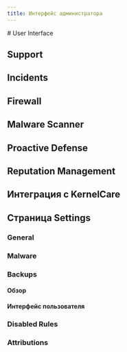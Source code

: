 ```yaml
---
title: Интерфейс администратора
---
```

<gtranslate-io>
# User Interface

## Support

## Incidents

## Firewall

## Malware Scanner

## Proactive Defense

## Reputation Management

## Интеграция с KernelCare

## Страница Settings

### General

### Malware

### Backups

#### Обзор

#### Интерфейс пользователя

### Disabled Rules

### Attributions
</gtranslate-io>